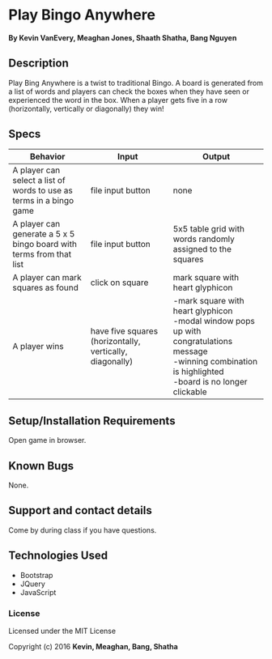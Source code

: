 # Play Bingo Anywhere

#### By Kevin VanEvery, Meaghan Jones, Shaath Shatha, Bang Nguyen

## Description

Play Bing Anywhere is a twist to traditional Bingo. A board is generated from a list of words and players can check the boxes when they have seen or experienced the word in the box. When a player gets five in a row (horizontally, vertically or diagonally) they win!

## Specs

|Behavior|Input|Output|
|---|---|---|
|A player can select a list of words to use as terms in a bingo game|file input button|none|
|A player can generate a 5 x 5 bingo board with terms from that list|file input button|5x5 table grid with words randomly assigned to the squares|
|A player can mark squares as found|click on square|mark square with heart glyphicon|
|A player wins|have five squares (horizontally, vertically, diagonally)|-mark square with heart glyphicon<br>-modal window pops up with congratulations message<br>-winning combination is highlighted<br>-board is no longer clickable|

## Setup/Installation Requirements

Open game in browser.

## Known Bugs

None.  

## Support and contact details

Come by during class if you have questions.

## Technologies Used

* Bootstrap
* JQuery
* JavaScript

### License

Licensed under the MIT License

Copyright (c) 2016 **Kevin, Meaghan, Bang, Shatha**
